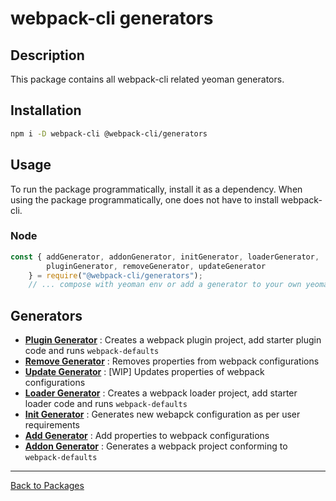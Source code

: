 # webpack-cli generators

## Description

This package contains all webpack-cli related yeoman generators. 

## Installation

```bash
npm i -D webpack-cli @webpack-cli/generators
```

## Usage

To run the package programmatically, install it as a dependency. When using the package programmatically, one does not have to install webpack-cli.

### Node

```js
const { addGenerator, addonGenerator, initGenerator, loaderGenerator, 
        pluginGenerator, removeGenerator, updateGenerator 
    } = require("@webpack-cli/generators");
    // ... compose with yeoman env or add a generator to your own yeoman project
```
## Generators

- [**Plugin Generator**](https://github.com/webpack/webpack-cli/blob/master/packages/generators/plugin-generator.ts) : Creates a webpack plugin project, add starter plugin code and runs `webpack-defaults`
- [**Remove Generator**](https://github.com/webpack/webpack-cli/blob/master/packages/generators/remove-generator.ts) : Removes properties from webpack configurations
- [**Update Generator**](https://github.com/webpack/webpack-cli/blob/master/packages/generators/update-generator.ts) : [WIP] Updates properties of webpack configurations
- [**Loader Generator**](https://github.com/webpack/webpack-cli/blob/master/packages/generators/loader-generator.ts) : Creates a webpack loader project, add starter loader code and runs `webpack-defaults`
- [**Init Generator**](https://github.com/webpack/webpack-cli/blob/master/packages/generators/init-generator.ts)   : Generates new webapck configuration as per user requirements
- [**Add Generator**](https://github.com/webpack/webpack-cli/blob/master/packages/generators/add-generator.ts)    : Add properties to webpack configurations
- [**Addon Generator**](https://github.com/webpack/webpack-cli/blob/master/packages/generators/addon-generator.ts)  : Generates a webpack project conforming to `webpack-defaults`
---
[Back to Packages](https://github.com/webpack/webpack-cli/tree/master/packages)

